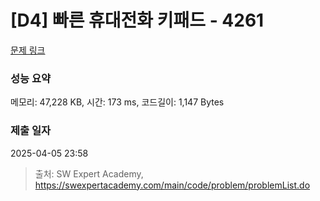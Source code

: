 # [D4] 빠른 휴대전화 키패드 - 4261 

[문제 링크](https://swexpertacademy.com/main/code/problem/problemDetail.do?contestProbId=AWLL7kaaAPsDFAUW) 

### 성능 요약

메모리: 47,228 KB, 시간: 173 ms, 코드길이: 1,147 Bytes

### 제출 일자

2025-04-05 23:58



> 출처: SW Expert Academy, https://swexpertacademy.com/main/code/problem/problemList.do